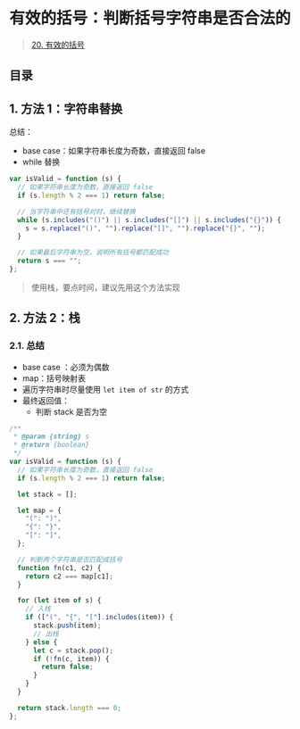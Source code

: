 
# 有效的括号：判断括号字符串是否合法的



> [20. 有效的括号](https://leetcode.cn/problems/valid-parentheses/)


## 目录
<!-- toc -->
 ## 1. 方法 1：字符串替换 

总结：
- base case：如果字符串长度为奇数，直接返回 false
- while 替换

```javascript
var isValid = function (s) {
  // 如果字符串长度为奇数，直接返回 false
  if (s.length % 2 === 1) return false;

  // 当字符串中还有括号对时，继续替换
  while (s.includes("()") || s.includes("[]") || s.includes("{}")) {
    s = s.replace("()", "").replace("[]", "").replace("{}", "");
  }

  // 如果最后字符串为空，说明所有括号都匹配成功
  return s === "";
};

```

>  使用栈，要点时间，建议先用这个方法实现

## 2. 方法 2：栈

### 2.1. 总结

-  base case ：必须为偶数
- map：括号映射表
- 遍历字符串时尽量使用 `let item of str` 的方式
- 最终返回值：
	- 判断 stack 是否为空

```javascript
/**
 * @param {string} s
 * @return {boolean}
 */
var isValid = function (s) {
  // 如果字符串长度为奇数，直接返回 false
  if (s.length % 2 === 1) return false;

  let stack = [];

  let map = {
    "(": ")",
    "{": "}",
    "[": "]",
  };

  // 判断两个字符串是否匹配成括号
  function fn(c1, c2) {
    return c2 === map[c1];
  }

  for (let item of s) {
    // 入栈
    if (["(", "{", "["].includes(item)) {
      stack.push(item);
      // 出栈
    } else {
      let c = stack.pop();
      if (!fn(c, item)) {
        return false;
      }
    }
  }

  return stack.length === 0;
};

```